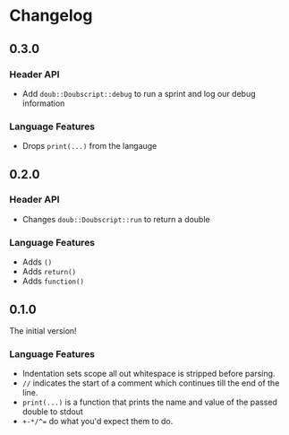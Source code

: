 # Changelog

## 0.3.0

### Header API

- Add `doub::Doubscript::debug` to run a sprint and log our debug information

### Language Features

- Drops `print(...)` from the langauge

## 0.2.0

### Header API

- Changes `doub::Doubscript::run` to return a double

### Language Features

- Adds `()`
- Adds `return()`
- Adds `function()`

## 0.1.0

The initial version!

### Language Features

- Indentation sets scope all out whitespace is stripped before parsing.
- `//` indicates the start of a comment which continues till the end of the line.
- `print(...)` is a function that prints the name and value of the passed double to stdout
- `+-*/^=` do what you'd expect them to do.

